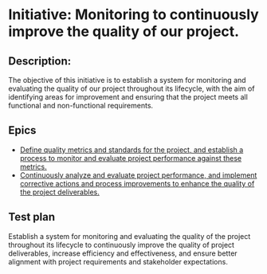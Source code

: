 # Initiative: Monitoring to continuously improve the quality of our project.
## Description: 
The objective of this initiative is to establish a system for monitoring and evaluating the quality of our project throughout its lifecycle, with the aim of identifying areas for improvement and ensuring that the project meets all functional and non-functional requirements.
## Epics
* [Define quality metrics and standards for the project, and establish a process to monitor and evaluate project performance against these metrics.](https://github.com/EDS435/mywebclass-agile-docs/blob/main/documentation/templates/theme/initiatives/epics/epic_6.md)
* [Continuously analyze and evaluate project performance, and implement corrective actions and process improvements to enhance the quality of the project deliverables.](https://github.com/EDS435/mywebclass-agile-docs/blob/main/documentation/templates/theme/initiatives/epics/epic_7.md)
## Test plan
 Establish a system for monitoring and evaluating the quality of the project throughout its lifecycle to continuously improve the quality of project deliverables, increase efficiency and effectiveness, and ensure better alignment with project requirements and stakeholder expectations.